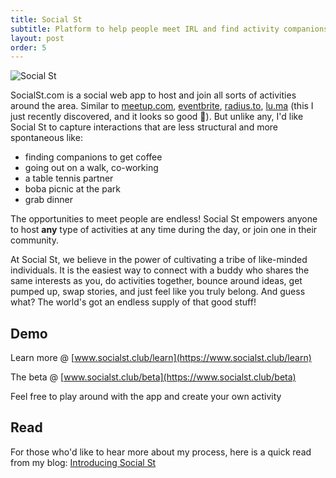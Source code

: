 ```yaml
---
title: Social St
subtitle: Platform to help people meet IRL and find activity companions
layout: post
order: 5
---
```


![Social St](introducing-socialst/logo.svg "=200x200")

SocialSt.com is a social web app to host and join all sorts of activities around the area. Similar to [meetup.com](https://www.meetup.com/), [eventbrite](https://www.eventbrite.ca/), [radius.to](https://radius.to/), [lu.ma](https://lu.ma/) (this I just recently discovered, and it looks so good 🫢). But unlike any, I'd like Social St to capture interactions that are less structural and more spontaneous like:

- finding companions to get coffee
- going out on a walk, co-working
- a table tennis partner
- boba picnic at the park
- grab dinner

The opportunities to meet people are endless! Social St empowers anyone to host **any** type of activities at any time during the day, or join one in their community.

At Social St, we believe in the power of cultivating a tribe of like-minded individuals. It is the easiest way to connect with a buddy who shares the same interests as you, do activities together, bounce around ideas, get pumped up, swap stories, and just feel like you truly belong. And guess what? The world's got an endless supply of that good stuff!

## Demo

Learn more @ [www.socialst.club/learn](https://www.socialst.club/learn)

The beta @ [www.socialst.club/beta](https://www.socialst.club/beta)

Feel free to play around with the app and create your own activity

## Read

For those who'd like to hear more about my process, here is a quick read from my blog: [Introducing Social St](/blog/introducing-socialst)
